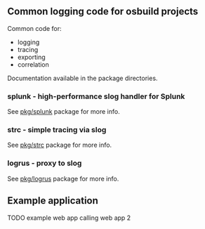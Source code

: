 ## Common logging code for osbuild projects

Common code for:

* logging
* tracing
* exporting
* correlation

Documentation available in the package directories.

### splunk - high-performance slog handler for Splunk

See [pkg/splunk](splunk) package for more info.

### strc - simple tracing via slog

See [pkg/strc](strc) package for more info.

### logrus - proxy to slog

See [pkg/logrus](logrus) package for more info.

## Example application

TODO example web app calling web app 2

